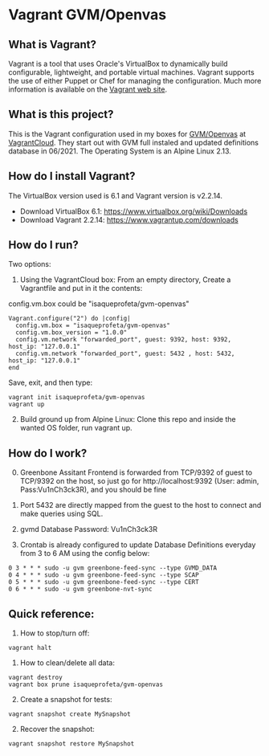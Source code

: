 # Vagrant GVM/Openvas

## What is Vagrant?

Vagrant is a tool that uses Oracle's VirtualBox to dynamically build configurable, lightweight, and portable virtual machines. Vagrant supports the use of either Puppet or Chef for managing the configuration. Much more information is available on the [Vagrant web site](http://www.vagrantup.com).

## What is this project?

This is the Vagrant configuration used in my boxes for [GVM/Openvas](https://www.greenbone.net/en/) at [VagrantCloud](https://app.vagrantup.com/isaqueprofeta). They start out with GVM full instaled and updated definitions database in 06/2021. The Operating System is an Alpine Linux 2.13.

## How do I install Vagrant?

The VirtualBox version used is 6.1 and Vagrant version is v2.2.14.

- Download VirtualBox 6.1: https://www.virtualbox.org/wiki/Downloads
- Download Vagrant 2.2.14: https://www.vagrantup.com/downloads

## How do I run?

Two options:

1. Using the VagrantCloud box: From an empty directory, Create a Vagrantfile and put in it the contents:

config.vm.box could be "isaqueprofeta/gvm-openvas"

```
Vagrant.configure("2") do |config|
  config.vm.box = "isaqueprofeta/gvm-openvas"
  config.vm.box_version = "1.0.0"
  config.vm.network "forwarded_port", guest: 9392, host: 9392, host_ip: "127.0.0.1"
  config.vm.network "forwarded_port", guest: 5432 , host: 5432, host_ip: "127.0.0.1"
end
```

Save, exit, and then type:

```
vagrant init isaqueprofeta/gvm-openvas
vagrant up
```

2. Build ground up from Alpine Linux: Clone this repo and inside the wanted OS folder, run vagrant up.

## How do I work?

0. Greenbone Assitant Frontend is forwarded from TCP/9392 of guest to TCP/9392 on the host, so just go for http://localhost:9392 (User: admin, Pass:Vu1nCh3ck3R), and you should be fine

1. Port 5432 are directly mapped from the guest to the host to connect and make queries using SQL.

2. gvmd Database Password: Vu1nCh3ck3R

3. Crontab is already configured to update Database Definitions everyday from 3 to 6 AM using the config below:

```
0 3 * * * sudo -u gvm greenbone-feed-sync --type GVMD_DATA
0 4 * * * sudo -u gvm greenbone-feed-sync --type SCAP
0 5 * * * sudo -u gvm greenbone-feed-sync --type CERT
0 6 * * * sudo -u gvm greenbone-nvt-sync
```

## Quick reference:

1. How to stop/turn off:

```
vagrant halt
```

1. How to clean/delete all data:

```
vagrant destroy
vagrant box prune isaqueprofeta/gvm-openvas
```

2. Create a snapshot for tests:

```
vagrant snapshot create MySnapshot
```

2. Recover the snapshot:

```
vagrant snapshot restore MySnapshot
```
